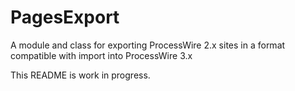 # PagesExport
A module and class for exporting ProcessWire 2.x sites in a format compatible with import into ProcessWire 3.x

This README is work in progress.
